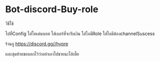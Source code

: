 # Bot-discord-Buy-role
วิธีใช้

ไปที่Config ใส่โทเค่นบอท ใส่เบอร์ที่จะรับเงิน ใส่ไอดีRole ใส่ไอดีห้องchannelSuscess


ร้านกู   https://discord.gg//hypre

เเละสุดท้ายขอบอกไว้ว่าอย่าเอาไปขายนะไอ้เหี้ย
